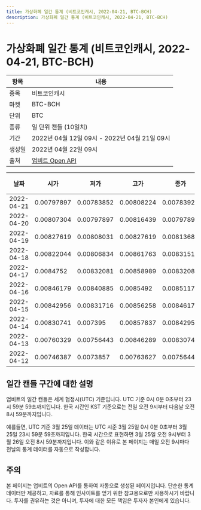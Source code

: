 ```yaml
---
title: 가상화폐 일간 통계 (비트코인캐시, 2022-04-21, BTC-BCH)
description: 가상화폐 일간 통계 (비트코인캐시, 2022-04-21, BTC-BCH)
---
```



가상화폐 일간 통계 (비트코인캐시, 2022-04-21, BTC-BCH)
===

|항목|내용|
|--|--|
|종목|비트코인캐시|
|마켓|BTC-BCH|
|단위|BTC|
|종류|일 단위 캔들 (10일치)|
|기간|2022년 04월 12일 09시 - 2022년 04월 21일 09시|
|생성일|2022년 04월 22일 09시|
|출처|[업비트 Open API](https://docs.upbit.com)|


|날짜|시가|저가|고가|종가|비고|
|--|--|--|--|--|--|
|2022-04-21|0.00797897|0.00783852|0.00808224|0.00783921|    |
|2022-04-20|0.00807304|0.00797897|0.00816439|0.00797897|    |
|2022-04-19|0.00827619|0.00808031|0.00827619|0.00813682|    |
|2022-04-18|0.00822044|0.00806834|0.00861763|0.00831518|    |
|2022-04-17|0.0084752|0.00832081|0.00858989|0.00832081|    |
|2022-04-16|0.00846179|0.00840885|0.0085492|0.00851171|    |
|2022-04-15|0.00842956|0.00831716|0.00856258|0.00846179|    |
|2022-04-14|0.00830741|0.007395|0.00857837|0.00842956|    |
|2022-04-13|0.00760329|0.00756443|0.00846289|0.00830741|    |
|2022-04-12|0.00746387|0.0073857|0.00763627|0.00756443|    |


일간 캔들 구간에 대한 설명
---


업비트의 일간 캔들은 세계 협정시(UTC) 기준입니다. 
UTC 기준 0시 0분 0초부터 23시 59분 59초까지입니다. 
한국 시간인 KST 기준으로는 전일 오전 9시부터 다음날 오전 8시 59분까지입니다. 


예를들면, UTC 기준 3월 25일 데이터는 UTC 시준 3월 25일 0시 0분 0초부터 3월 25일 23시 59분 59초까지입니다. 
한국 시간으로 표현하면 3월 25일 오전 9시부터 3월 26일 오전 8시 59분까지입니다. 
이와 같은 이유로 본 페이지는 매일 오전 9시마다 전날의 통계 데이터를 자동으로 작성합니다. 


주의
---


본 페이지는 업비트의 Open API를 통하여 자동으로 생성된 페이지입니다. 
단순한 통계 데이터만 제공하고, 자료를 통해 인사이트를 얻기 위한 참고용으로만 사용하시기 바랍니다. 
투자를 권유하는 것은 아니며, 투자에 대한 모든 책임은 투자자 본인에게 있습니다. 
